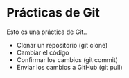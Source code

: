 # Prácticas de Git

Esto es una práctica de Git..

- Clonar un repositorio (git clone)
- Cambiar el código
- Confirmar los cambios (git commit)
- Enviar los cambios a GitHub (git pull) 
